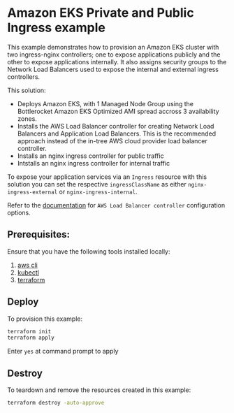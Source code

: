 # Amazon EKS Private and Public Ingress example

This example demonstrates how to provision an Amazon EKS cluster with two  ingress-nginx controllers; one to expose applications publicly and the other to expose applications internally. It also assigns security groups to the Network Load Balancers used to expose the internal and external ingress controllers.

This solution:
* Deploys Amazon EKS, with 1 Managed Node Group using the Bottlerocket Amazon EKS Optimized AMI spread accross 3 availability zones.
* Installs the AWS Load Balancer controller for creating Network Load Balancers and Application Load Balancers. This is the recommended approach instead of the in-tree AWS cloud provider load balancer controller.
* Installs an nginx ingress controller for public traffic
* Intstalls an nginx ingress controller for internal traffic

To expose your application services via an `Ingress` resource with this solution you can set the respective `ingressClassName` as either `nginx-ingress-external` or `nginx-ingress-internal`.

Refer to the [documentation](https://kubernetes-sigs.github.io/aws-load-balancer-controller) for `AWS Load Balancer controller` configuration options.

## Prerequisites:

Ensure that you have the following tools installed locally:

1. [aws cli](https://docs.aws.amazon.com/cli/latest/userguide/install-cliv2.html)
2. [kubectl](https://Kubernetes.io/docs/tasks/tools/)
3. [terraform](https://learn.hashicorp.com/tutorials/terraform/install-cli)

## Deploy

To provision this example:

```sh
terraform init
terraform apply
```

Enter `yes` at command prompt to apply

## Destroy

To teardown and remove the resources created in this example:

```sh
terraform destroy -auto-approve
```
